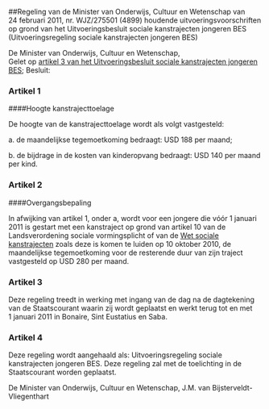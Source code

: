 <meta http-equiv='Content-Type' content='text/html; charset=utf-8' />

##Regeling van de Minister van Onderwijs, Cultuur en Wetenschap van 24 februari 2011, nr. WJZ/275501 (4899) houdende uitvoeringsvoorschriften op grond van het Uitvoeringsbesluit sociale kanstrajecten jongeren BES (Uitvoeringsregeling sociale kanstrajecten jongeren BES)

De Minister van Onderwijs, Cultuur en Wetenschap,  
Gelet op [artikel 3 van het Uitvoeringsbesluit sociale kanstrajecten jongeren BES](../../../../../../../AMvB-BES/uitvoeringsbesluit/sociale/kanstrajecten/jongeren/bes/BWBR0029694/README.md);
Besluit:    

### Artikel  1  

####Hoogte kanstrajecttoelage

De hoogte van de kanstrajecttoelage wordt als volgt vastgesteld: 

a. de maandelijkse tegemoetkoming bedraagt: USD 188 per maand;  

b. de bijdrage in de kosten van kinderopvang bedraagt: USD 140 per maand per kind.   

### Artikel  2  

####Overgangsbepaling

In afwijking van artikel 1, onder a, wordt voor een jongere die vóór 1 januari 2011 is gestart met een kanstraject op grond van artikel 10 van de Landsverordening sociale vormingsplicht of van de [Wet sociale kanstrajecten](../../../../../../../wet-BES/wet/sociale/kanstrajecten/jongeren/bes/BWBR0028506/README.md) zoals deze is komen te luiden op 10 oktober 2010, de maandelijkse tegemoetkoming voor de resterende duur van zijn traject vastgesteld op USD 280 per maand. 

### Artikel  3  

Deze regeling treedt in werking met ingang van de dag na de dagtekening van de Staatscourant waarin zij wordt geplaatst en werkt terug tot en met 1 januari 2011 in Bonaire, Sint Eustatius en Saba. 

### Artikel  4  

Deze regeling wordt aangehaald als: Uitvoeringsregeling sociale kanstrajecten jongeren BES. 
Deze regeling zal met de toelichting in de Staatscourant worden geplaatst.  

De 
Minister van Onderwijs, Cultuur en Wetenschap, 
J.M. van Bijsterveldt-Vliegenthart     
